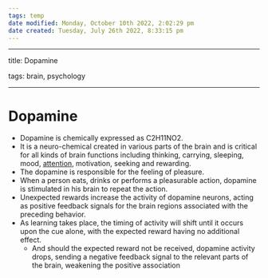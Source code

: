 ```yaml
---
tags: temp
date modified: Monday, October 10th 2022, 2:02:29 pm
date created: Tuesday, July 26th 2022, 8:33:15 pm
---
```


---

title: Dopamine

tags: brain, psychology

---

# Dopamine
- Dopamine is chemically expressed as C2H11NO2.
- It is a neuro-chemical created in various parts of the brain and is critical for all kinds of brain functions including thinking, carrying, sleeping, mood, [attention](Attention.md), motivation, seeking and rewarding.
- The dopamine is responsible for the feeling of pleasure.
- When a person eats, drinks or performs a pleasurable action, dopamine is stimulated in his brain to repeat the action.
- Unexpected rewards increase the activity of dopamine neurons, acting as positive feedback signals for the brain regions associated with the preceding behavior.
- As learning takes place, the timing of activity will shift until it occurs upon the cue alone, with the expected reward having no additional effect.
	- And should the expected reward not be received, dopamine activity drops, sending a negative feedback signal to the relevant parts of the brain, weakening the positive association



